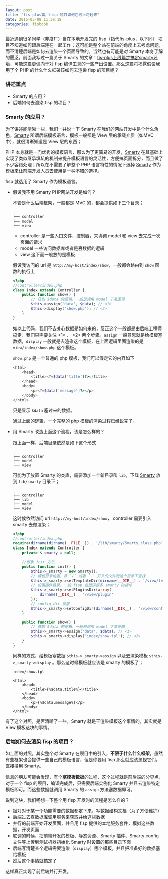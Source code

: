 ```yaml
---
layout: post
title: "fis-plus篇，fisp 项目如何在线上跑起来"
date: 2015-05-08 11:39:18
categories: fisbook
---
```


<!-- {% raw %} -->

最近遇到很多同学（非度厂）当在本地开发完的 fisp（指代fis-plus，以下同） 项目不知道如何跟后端连在一起工作；这可能是整个站在前端的角度上去考虑问题，而不清楚后端是如何去渲染一个页面导致的。当然也有可能是对 Smarty 本身了解的匮乏，前面我写过一篇关于 Smarty 的文章：[fis-plus上线篇之搞定smarty环境](http://www.orrafy.com/posts/fisbook/fisp-online-smarty/)，可能这篇更偏向于对 fisp 编译工具的一些产出设置。那么这篇将揭露假设我用了个 PHP 的什么什么框架该如何去渲染 fisp 的项目呢？

### 讲述重点

- Smarty 的应用？
- 后端如何去渲染 fisp 的项目？

### Smarty 的应用？

为了讲述能清晰一些，我们一并说一下 Smarty 在我们的网站开发中是个什么角色，[Smarty][] 所谓后端模板语言，模板一般都是 View 层的承载介质（如MVC中），就很清晰知道是 View 层的东西；

PHP 本身就是一门优秀的模板语言，那么为了更简易的开发，[Smarty][] 在其基础上实现了类似继承填坑的机制来提升模板语言的灵活性，方便搞页面拆分，而且做了不少容错处理；所以在不需要了解整个 PHP 语言特性的情况下选择 [Smarty][] 作为模板来让前端开发人员去使用是一种不错的选择。

fisp 就选用了 Smarty 作为模板语言。

- 假设我不用 Smarty PHP网站开发是如何？

    不管是什么后端框架，一般都是 MVC 的，都会提供如下三个目录；

    ```
    .
    ├── controller
    ├── model
    └── view
    ```

    - controller 是一些入口文件，控制器，来协调 model 和 view 去完成一次页面的请求
    - model 一些访问数据库或者是篡数据的逻辑
    - view 这下面一般放的是模板

    假设我访问的 url 是 `http://my-host/index/show`，一般都会路由到 `show` 函数的执行上

    ```php
    <?php
    //controller/index.php
    class Index extends Controller {
        public function show() {
            // 获取 $data 的逻辑，一般是调用 model 下某逻辑
            $this->assign('data', $data); // <1>
            $this->display('show.php'); // <2>
        } 
    }
    ```

    如以上代码，我们不去关心数据是如何来的，反正这个一般都是由后端工程师搞定，我们只需要关注 <1> 、 <2> 两个步骤。`assign` 一般意思就是给模板塞数据，`display` 一般就是去渲染这个模板，在上面逻辑里面渲染的是 `view/index/show.php` 这个模板。

    `show.php` 是一个普通的 php 模板，我们可以假定它的内容如下

    ```php
    <html>
        <head>
            <title><?=$data['title']?></title>
        </head>
        <body>
            <p><?=$data['message']?></p>
        </body>
    </html>
    ```

    只是显示 `$data` 塞过来的数据。

    通过上面的逻辑，一个完整的 php 模板的渲染过程已经说完了。

- 用 Smarty 改造上面这个流程，该是怎么样的？

    跟上面一样，后端目录依然是如下这个形式

    ```
    .
    ├── controller
    ├── model
    └── view
    ```

    可能为了放置 Smarty 的类库，需要添加一个新目录叫 `lib`，下载 [Smarty][] 放到 `lib/smarty` 目录下；

    ```
    .
    ├── controller
    ├── lib
    ├── model
    └── view
    ```

    这时候依然访问 url `http://my-host/index/show`， controller 需要引入 smarty 去做渲染；

    ```php
    <?php
    //controller/index.php
    require(dirname(dirname(__FILE__)) . '/lib/smarty/Smarty.class.php'); //引入 smarty
    class Index extends Controller {
        private $_smarty = null;

        //假象 init 方法
        public function init() {
            $this->_smarty = new Smarty();
            // 模板目录设置，非 `/` 或者 `.` 开头的文件到这个目录下查找
            $this->_smarty->setTemplateDir(dirname(__DIR__) . '/view/template');
            // 设置插件目录，一般 fisp 会提供很多 smarty 的插件
            $this->_smarty->setPluginsDir(array(
                dirname(__DIR__) . '/view/plugin'
            ));
            // config_dir 设置
            $this->_smarty->setConfigDir(dirname(__DIR__) . '/view/config');
        }

        public function show() {
            // 获取 $data 的逻辑，一般是调用 model 下某逻辑
            $this->_smarty->assign('data', $data); // <1>
            $this->_smarty->display('index/show.tpl'); // <2>
        } 
    }
    ```

    同样的方式，给模板塞数据 `$this->_smarty->assign` 以及去渲染模板 `$this->_smarty->display` 。那么这时候模板就应该是 smarty 的模板了；

    `index/show.tpl`

    ```smarty
    <html>
        <head>
            <title>{%$data.title%}</title>
        </head>
        <body>
            <p>{%$data.message%}</p>
        </body>
    </html>
    ```

有了这个对照，是否清晰了一些，Smarty 就是干渲染模板这个事情的，其实就是 View 模板这块的事情。


### 后端如何去渲染 fisp 的项目？

如上面的对照，其实整个对 Smarty 在项目中的引入，**不限于什么什么框架**，虽然有些框架也会提供一些自己的模板语言，但是你要用 fisp 那么就应该忽视它们，直接换用 Smarty。

信息的朋友可能会发现，有个**塞模板数据**的过程，这个过程就是前后端的分界点，对于一个 fisp 的项目，编译完成后，只需要后端实例化 Smarty 并且去渲染特定模板即可。而这些数据就调用 Smarty 的 `assign` 方法塞数据即可。

说到这块，我们畅想一下整个用 fisp 开发时的流程是怎么样的？

- 据对对于某一个功能需要的数据都定下来，写数据结构文档（为了方便维护）
- 后端过去查数据库调用服务来获取并给这些数据
- 并行的前端开始开发页面，并且用 fisp 提供的本地服务套件，模拟这些数据，开发页面
- 联调的时候，把前端开发的模板、静态资源、Smarty 插件、Smarty config文件等上传到测试机器初始化 Smarty 时设置的那些目录下面
- 后端写清楚某个逻辑需要渲染（`display`）哪个模板，并且把准备好的数据塞给模板
- 然后这个事情就搞定了

这样真正实现了前后端并行开发。

[Smarty]: http://www.smarty.net

<!-- {% endraw %} -->